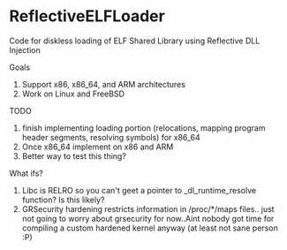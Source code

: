 # ReflectiveELFLoader
Code for diskless loading of ELF Shared Library using Reflective DLL Injection

Goals

1. Support x86, x86_64, and ARM architectures
2. Work on Linux and FreeBSD

TODO

1. finish implementing loading portion (relocations, mapping program header segments, resolving symbols) for x86_64
2. Once x86_64 implement on x86 and ARM 
3. Better way to test this thing?

What ifs?

1. Libc is RELRO so you can't geet a pointer to _dl_runtime_resolve function? Is this likely?
2. GRSecurity hardening restricts information in /proc/*/maps files.. just not going to worry about grsecurity for now..Aint nobody got time for compiling a custom hardened kernel anyway (at least not sane person :P)
